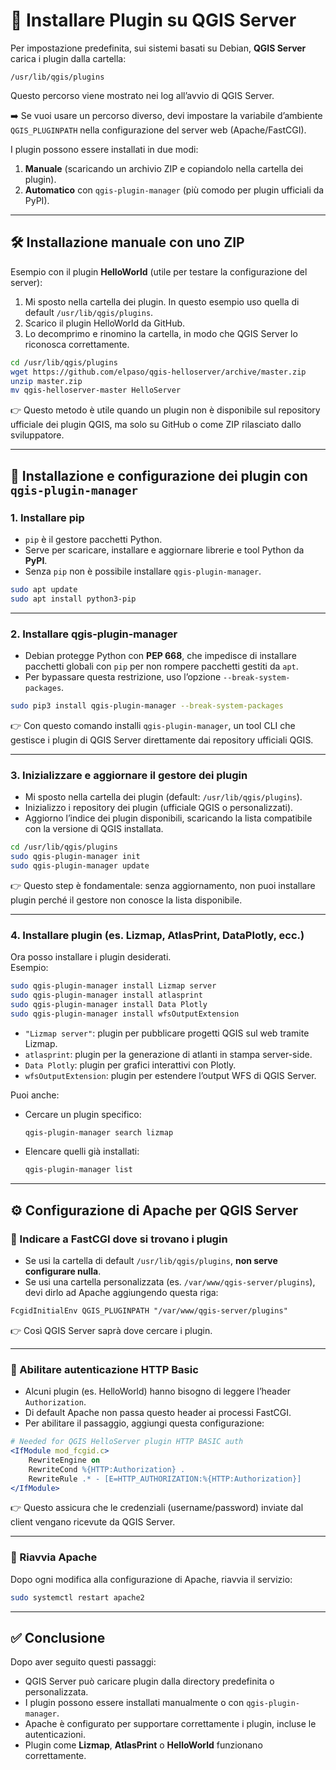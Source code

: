 # 📘 Installare Plugin su QGIS Server

Per impostazione predefinita, sui sistemi basati su Debian, **QGIS Server** carica i plugin dalla cartella:  
```
/usr/lib/qgis/plugins
```
Questo percorso viene mostrato nei log all’avvio di QGIS Server.  

➡️ Se vuoi usare un percorso diverso, devi impostare la variabile d’ambiente `QGIS_PLUGINPATH` nella configurazione del server web (Apache/FastCGI).  

I plugin possono essere installati in due modi:  
1. **Manuale** (scaricando un archivio ZIP e copiandolo nella cartella dei plugin).  
2. **Automatico** con `qgis-plugin-manager` (più comodo per plugin ufficiali da PyPI).  

---

## 🛠 Installazione manuale con uno ZIP

Esempio con il plugin **HelloWorld** (utile per testare la configurazione del server):  

1. Mi sposto nella cartella dei plugin. In questo esempio uso quella di default `/usr/lib/qgis/plugins`.  
2. Scarico il plugin HelloWorld da GitHub.  
3. Lo decomprimo e rinomino la cartella, in modo che QGIS Server lo riconosca correttamente.  

```bash
cd /usr/lib/qgis/plugins
wget https://github.com/elpaso/qgis-helloserver/archive/master.zip
unzip master.zip
mv qgis-helloserver-master HelloServer
```

👉 Questo metodo è utile quando un plugin non è disponibile sul repository ufficiale dei plugin QGIS, ma solo su GitHub o come ZIP rilasciato dallo sviluppatore.  

---

## 🔧 Installazione e configurazione dei plugin con `qgis-plugin-manager`

### 1. Installare **pip**
- `pip` è il gestore pacchetti Python.  
- Serve per scaricare, installare e aggiornare librerie e tool Python da **PyPI**.  
- Senza `pip` non è possibile installare `qgis-plugin-manager`.  

```bash
sudo apt update
sudo apt install python3-pip
```

---

### 2. Installare **qgis-plugin-manager**
- Debian protegge Python con **PEP 668**, che impedisce di installare pacchetti globali con `pip` per non rompere pacchetti gestiti da `apt`.  
- Per bypassare questa restrizione, uso l’opzione `--break-system-packages`.  

```bash
sudo pip3 install qgis-plugin-manager --break-system-packages
```

👉 Con questo comando installi `qgis-plugin-manager`, un tool CLI che gestisce i plugin di QGIS Server direttamente dai repository ufficiali QGIS.  

---

### 3. Inizializzare e aggiornare il gestore dei plugin
- Mi sposto nella cartella dei plugin (default: `/usr/lib/qgis/plugins`).  
- Inizializzo i repository dei plugin (ufficiale QGIS o personalizzati).  
- Aggiorno l’indice dei plugin disponibili, scaricando la lista compatibile con la versione di QGIS installata.  

```bash
cd /usr/lib/qgis/plugins
sudo qgis-plugin-manager init
sudo qgis-plugin-manager update
```

👉 Questo step è fondamentale: senza aggiornamento, non puoi installare plugin perché il gestore non conosce la lista disponibile.  

---

### 4. Installare plugin (es. Lizmap, AtlasPrint, DataPlotly, ecc.)
Ora posso installare i plugin desiderati.  
Esempio:  

```bash
sudo qgis-plugin-manager install Lizmap server
sudo qgis-plugin-manager install atlasprint
sudo qgis-plugin-manager install Data Plotly
sudo qgis-plugin-manager install wfsOutputExtension
```

- `"Lizmap server"`: plugin per pubblicare progetti QGIS sul web tramite Lizmap.  
- `atlasprint`: plugin per la generazione di atlanti in stampa server-side.  
- `Data Plotly`: plugin per grafici interattivi con Plotly.  
- `wfsOutputExtension`: plugin per estendere l’output WFS di QGIS Server.  

Puoi anche:  
- Cercare un plugin specifico:  
  ```bash
  qgis-plugin-manager search lizmap
  ```
- Elencare quelli già installati:  
  ```bash
  qgis-plugin-manager list
  ```

---

## ⚙️ Configurazione di Apache per QGIS Server

### 🔹 Indicare a FastCGI dove si trovano i plugin
- Se usi la cartella di default `/usr/lib/qgis/plugins`, **non serve configurare nulla**.  
- Se usi una cartella personalizzata (es. `/var/www/qgis-server/plugins`), devi dirlo ad Apache aggiungendo questa riga:  

```apache
FcgidInitialEnv QGIS_PLUGINPATH "/var/www/qgis-server/plugins"
```

👉 Così QGIS Server saprà dove cercare i plugin.  

---

### 🔹 Abilitare autenticazione HTTP Basic
- Alcuni plugin (es. HelloWorld) hanno bisogno di leggere l’header `Authorization`.  
- Di default Apache non passa questo header ai processi FastCGI.  
- Per abilitare il passaggio, aggiungi questa configurazione:  

```apache
# Needed for QGIS HelloServer plugin HTTP BASIC auth
<IfModule mod_fcgid.c>
    RewriteEngine on
    RewriteCond %{HTTP:Authorization} .
    RewriteRule .* - [E=HTTP_AUTHORIZATION:%{HTTP:Authorization}]
</IfModule>
```

👉 Questo assicura che le credenziali (username/password) inviate dal client vengano ricevute da QGIS Server.  

---

### 🔄 Riavvia Apache
Dopo ogni modifica alla configurazione di Apache, riavvia il servizio:  

```bash
sudo systemctl restart apache2
```

---

## ✅ Conclusione
Dopo aver seguito questi passaggi:  
- QGIS Server può caricare plugin dalla directory predefinita o personalizzata.  
- I plugin possono essere installati manualmente o con `qgis-plugin-manager`.  
- Apache è configurato per supportare correttamente i plugin, incluse le autenticazioni.  
- Plugin come **Lizmap**, **AtlasPrint** o **HelloWorld** funzionano correttamente.  
